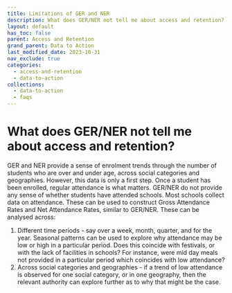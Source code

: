 ```yaml
---
title: Limitations of GER and NER
description: What does GER/NER not tell me about access and retention?
layout: default
has_toc: false
parent: Access and Retention
grand_parent: Data to Action
last_modified_date: 2023-10-31
nav_exclude: true
categories:
  - access-and-retention
  - data-to-action
collections:
  - data-to-action
  - faqs
---
```


# What does GER/NER not tell me about access and retention?

GER and NER provide a sense of enrolment trends through the number of students who are over and under age, across social categories and geographies. However, this data is only a first step. Once a student has been enrolled, regular attendance is what matters. GER/NER do not provide any sense of whether students have attended schools. Most schools collect data on attendance. These can be used to construct Gross Attendance Rates and Net Attendance Rates, similar to GER/NER. These can be analysed across:

1. Different time periods - say over a week, month, quarter, and for the year. Seasonal patterns can be used to explore why attendance may be low or high in a particular period. Does this coincide with festivals, or with the lack of facilities in schools? For instance, were mid day meals not provided in a particular period which coincides with low attendance? 
2. Across social categories and geographies - if a trend of low attendance is observed for one social category, or in one geography, then the relevant authority can explore further as to why that might be the case. 
